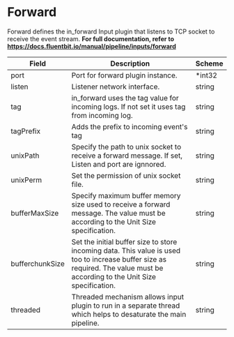 # Forward

Forward defines the in_forward Input plugin that listens to TCP socket to receive the event stream. **For full documentation, refer to https://docs.fluentbit.io/manual/pipeline/inputs/forward**


| Field | Description | Scheme |
| ----- | ----------- | ------ |
| port | Port for forward plugin instance. | *int32 |
| listen | Listener network interface. | string |
| tag | in_forward uses the tag value for incoming logs. If not set it uses tag from incoming log. | string |
| tagPrefix | Adds the prefix to incoming event's tag | string |
| unixPath | Specify the path to unix socket to receive a forward message. If set, Listen and port are ignnored. | string |
| unixPerm | Set the permission of unix socket file. | string |
| bufferMaxSize | Specify maximum buffer memory size used to receive a forward message. The value must be according to the Unit Size specification. | string |
| bufferchunkSize | Set the initial buffer size to store incoming data. This value is used too to increase buffer size as required. The value must be according to the Unit Size specification. | string |
| threaded | Threaded mechanism allows input plugin to run in a separate thread which helps to desaturate the main pipeline. | string |
